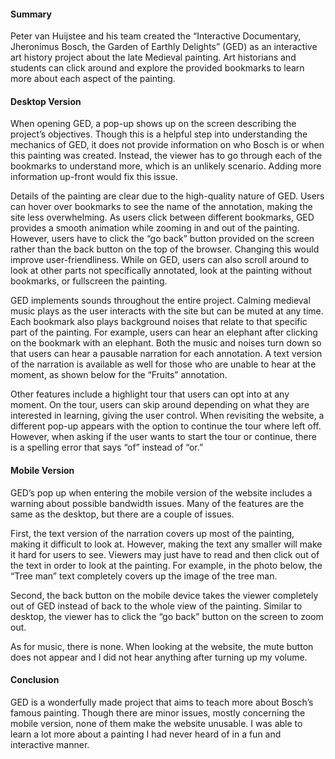 #### Summary
Peter van Huijstee and his team created the “Interactive Documentary, Jheronimus Bosch, the Garden of Earthly Delights” (GED) as an interactive art history project about the late Medieval painting. Art historians and students can click around and explore the provided bookmarks to learn more about each aspect of the painting. 

#### Desktop Version
When opening GED, a pop-up shows up on the screen describing the project’s objectives. Though this is a helpful step into understanding the mechanics of GED, it does not provide information on who Bosch is or when this painting was created. Instead, the viewer has to go through each of the bookmarks to understand more, which is an unlikely scenario. Adding more information up-front would fix this issue.

Details of the painting are clear due to the high-quality nature of GED. Users can hover over bookmarks to see the name of the annotation, making the site less overwhelming. As users click between different bookmarks, GED provides a smooth animation while zooming in and out of the painting. However, users have to click the “go back” button provided on the screen rather than the back button on the top of the browser. Changing this would improve user-friendliness. While on GED, users can also scroll around to look at other parts not specifically annotated, look at the painting without bookmarks, or fullscreen the painting.


GED implements sounds throughout the entire project. Calming medieval music plays as the user interacts with the site but can be muted at any time. Each bookmark also plays background noises that relate to that specific part of the painting. For example, users can hear an elephant after clicking on the bookmark with an elephant. Both the music and noises turn down so that users can hear a pausable narration for each annotation. A text version of the narration is available as well for those who are unable to hear at the moment, as shown below for the “Fruits” annotation.

Other features include a highlight tour that users can opt into at any moment. On the tour, users can skip around depending on what they are interested in learning, giving the user control. When revisiting the website, a different pop-up appears with the option to continue the tour where left off. However, when asking if the user wants to start the tour or continue, there is a spelling error that says “of” instead of “or.”


#### Mobile Version
GED’s pop up when entering the mobile version of the website includes a warning about possible bandwidth issues. Many of the features are the same as the desktop, but there are a couple of issues. 

First, the text version of the narration covers up most of the painting, making it difficult to look at. However, making the text any smaller will make it hard for users to see. Viewers may just have to read and then click out of the text in order to look at the painting. For example, in the photo below, the “Tree man” text completely covers up the image of the tree man. 

 Second, the back button on the mobile device takes the viewer completely out of GED instead of back to the whole view of the painting. Similar to desktop, the viewer has to click the “go back” button on the screen to zoom out.

As for music, there is none. When looking at the website, the mute button does not appear and I did not hear anything after turning up my volume. 

#### Conclusion
GED is a wonderfully made project that aims to teach more about Bosch’s famous painting. Though there are minor issues, mostly concerning the mobile version, none of them make the website unusable. I was able to learn a lot more about a painting I had never heard of in a fun and interactive manner.

